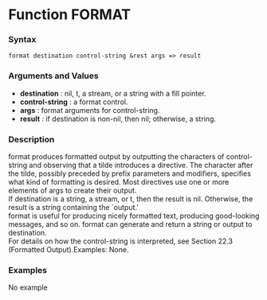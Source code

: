 <!-- Generated on 05/10/2020 by https://github.com/anto2oo/clhs-evolved -->

# Function FORMAT

### Syntax
`format destination control-string &rest args => result`  


### Arguments and Values
- **destination** : nil, t, a stream, or a string with a fill pointer.   
- **control-string** : a format control.   
- **args** : format arguments for control-string.   
- **result** : if destination is non-nil, then nil; otherwise, a string.   


### Description
format produces formatted output by outputting the characters of control-string and observing that a tilde introduces a directive. The character after the tilde, possibly preceded by prefix parameters and modifiers, specifies what kind of formatting is desired. Most directives use one or more elements of args to create their output.  
If destination is a string, a stream, or t, then the result is nil. Otherwise, the result is a string containing the `output.'  
format is useful for producing nicely formatted text, producing good-looking messages, and so on. format can generate and return a string or output to destination.  
For details on how the control-string is interpreted, see Section 22.3 (Formatted Output).Examples: None.



### Examples
No example  
